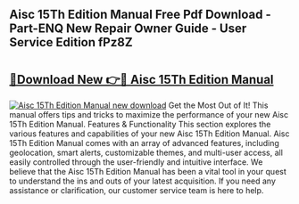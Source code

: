 ## Aisc 15Th Edition Manual Free Pdf Download - Part-ENQ New Repair Owner Guide - User Service Edition fPz8Z

# <h2><a href="http://bc19870.oget.top/?id=Aisc+15Th+Edition+Manual">🔗Download New 👉🔴 Aisc 15Th Edition Manual</a></h2>

[![Aisc 15Th Edition Manual new download](https://i.imgur.com/5g1atiW.png)](http://bc19870.oget.top/?id=Aisc+15Th+Edition+Manual)
Get the Most Out of It! This manual offers tips and tricks to maximize the performance of your new Aisc 15Th Edition Manual. Features & Functionality This section explores the various features and capabilities of your new Aisc 15Th Edition Manual. Aisc 15Th Edition Manual comes with an array of advanced features, including geolocation, smart alerts, customizable themes, and multi-user access, all easily controlled through the user-friendly and intuitive interface. We believe that the Aisc 15Th Edition Manual has been a vital tool in your quest to understand the ins and outs of your latest acquisition. If you need any assistance or clarification, our customer service team is here to help.
